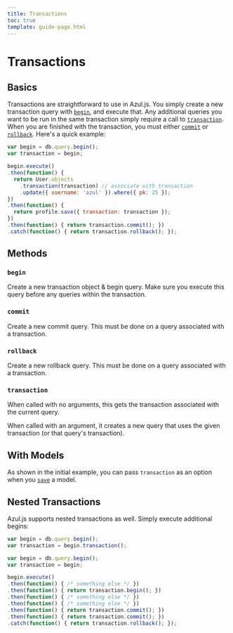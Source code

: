 ```yaml
---
title: Transactions
toc: true
template: guide-page.html
---
```


# Transactions

## Basics

Transactions are straightforward to use in Azul.js. You simply create a new
transaction query with [`begin`](#methods--begin-), and execute that. Any
additional queries you want to be run in the same transaction simply require
a call to [`transaction`](#methods--transaction-). When you are finished with
the transaction, you must either [`commit`](#methods--commit-) or
[`rollback`](#methods--rollback-). Here's a quick example:


```js
var begin = db.query.begin();
var transaction = begin;

begin.execute()
.then(function() {
  return User.objects
    .transaction(transaction) // associate with transaction
    .update({ username: 'azul' }).where({ pk: 25 });
})
.then(function() {
  return profile.save({ transaction: transaction });
})
.then(function() { return transaction.commit(); })
.catch(function() { return transaction.rollback(); });
```

## Methods

### `begin`

Create a new transaction object & begin query. Make sure you execute this query
before any queries within the transaction.

### `commit`

Create a new commit query. This must be done on a query associated with a
transaction.

### `rollback`

Create a new rollback query. This must be done on a query associated with a
transaction.

### `transaction`

When called with no arguments, this gets the transaction associated with the
current query.

When called with an argument, it creates a new query that uses the given
transaction (or that query's transaction).

## With Models

As shown in the initial example, you can pass `transaction` as an option when
you [`save`][azul-model#save] a model.

## Nested Transactions

Azul.js supports nested transactions as well. Simply execute additional begins:

```js
var begin = db.query.begin();
var transaction = begin.transaction();

var begin = db.query.begin();
var transaction = begin;

begin.execute()
.then(function() { /* something else */ })
.then(function() { return transaction.begin(); })
.then(function() { /* something else */ })
.then(function() { /* something else */ })
.then(function() { return transaction.commit(); })
.then(function() { return transaction.commit(); })
.catch(function() { return transaction.rollback(); });
```

[azul-model#save]: /guides/models/#methods-properties--save-
